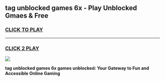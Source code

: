 
## tag unblocked games 6x - Play Unblocked Gmaes & Free
<h3>
<a href="https://news.freeplayer.one?title=tag_unblocked_games_6x&ref=23F">CLICK TO PLAY</a></h3>
<hr>

<h3>
<a href="https://news.freeplayer.one?title=tag_unblocked_games_6x&ref=23F">CLICK 2 PLAY</a>
  
</h3>

<a href="https://news.freeplayer.one?title=tag_unblocked_games_6x&ref=23F/"><img src="https://clearcache.store/games.png"></a>


**tag unblocked games 6x games unblocked: Your Gateway to Fun and Accessible Online Gaming**
